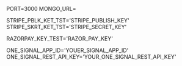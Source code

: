 PORT=3000
MONGO_URL=


STRIPE_PBLK_KET_TST='STRIPE_PUBLISH_KEY'
STRIPE_SKRT_KET_TST='STRIPE_SECRET_KEY'

RAZORPAY_KEY_TEST='RAZOR_PAY_KEY'

ONE_SIGNAL_APP_ID='YOUER_SIGNAL_APP_ID'
ONE_SIGNAL_REST_API_KEY='YOUR_ONE_SIGNAL_REST_API_KEY'

